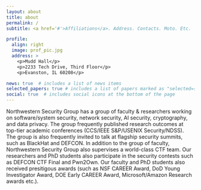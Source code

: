```yaml
---
layout: about
title: about
permalink: /
subtitle: <a href='#'>Affiliations</a>. Address. Contacts. Moto. Etc.

profile:
  align: right
  image: prof_pic.jpg
  address: >
    <p>Mudd Hall</p>
    <p>2233 Tech Drive, Third Floor</p>
    <p>Evanston, IL 60208</p>

news: true  # includes a list of news items
selected_papers: true # includes a list of papers marked as "selected={true}"
social: true  # includes social icons at the bottom of the page
---
```

Northwestern Security Group has a group of faculty & researchers working on software/system security, network security, AI security, cryptography, and data privacy. The group frequently published research outcomes at top-tier academic conferences (CCS/IEEE S&P/USENIX Security/NDSS). The group is also frequently invited to talk at flagship security summits, such as BlackHat and DEFCON. In addition to the group of faculty, Northwestern Security Group also supervises a world-class CTF team. Our researchers and PhD students also participate in the security contests such as DEFCON CTF Final and Pwn2Own. Our faculty and PhD students also received presitigous awards (such as NSF CAREER Award, DoD Young Investigator Award, DOE Early CAREER Award, Microsoft/Amazon Research awards etc.). 
